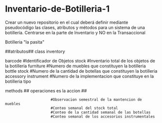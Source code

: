 # Inventario-de-Botilleria-1
Crear un nuevo repositorio en el cual deberá definir mediante pseudocódigo las clases, atributos y métodos para un sistema de una botillería. Centrarse en la parte de Inventario y NO en la Transaccional  

Botilleria "la pasita"

##atributos##
class inventory 

barcode                  #Identificador de Objetos
stock                    #Inventario total de los objetos de la botilleria
furniture                #Numero de muebles que constituyen la botilleria 
bottle stock             #Numero de la cantidad de botellas que constituyen la botilleria
accessory instrument     #Numero de la implementacion que constituye en la botilleria
tipo

methods  ## operaciones es la accion  ##

                         #Observacion semestral de la mantencion de muebles
                         #Conteo semanal del stock total
                         #Conteo de la cantidad semanal de las botellas
                         #Conteo semanal de los accesorios instrumentales


